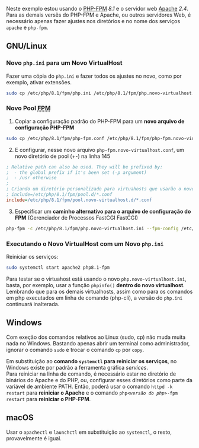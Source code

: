 
Neste exemplo estou usando o [PHP-FPM](https://www.php.net/manual/pt_BR/install.fpm.php) <var>8.1</var> e o servidor web [Apache](https://httpd.apache.org/) <var>2.4</var>. Para as demais versẽs do PHP-FPM e Apache, ou outros servidores Web, é necessário apenas fazer ajustes nos diretórios e no nome dos serviços `apache` e `php-fpm`.

## GNU/Linux

### Novo `php.ini` para um Novo VirtualHost
Fazer uma cópia do `php.ini` e fazer todos os ajustes no novo, como por exemplo, ativar extensões.
```sh
sudo cp /etc/php/8.1/fpm/php.ini /etc/php/8.1/fpm/php.novo-virtualhost.ini
```

### Novo Pool <abbr title="FastCGI process manager" lang="en">FPM</abbr>
1. Copiar a configuração padrão do PHP-FPM para um **novo arquivo de configuração PHP-FPM**
  ```sh
  sudo cp /etc/php/8.1/fpm/php-fpm.conf /etc/php/8.1/fpm/php-fpm.novo-virtualhost.conf
  ```
2. E configurar, nesse novo arquivo `php-fpm.novo-virtualhost.conf`, um novo diretório de pool (+-) na linha 145
  ```INI
  ; Relative path can also be used. They will be prefixed by:
  ;  - the global prefix if it's been set (-p argument)
  ;  - /usr otherwise
  ; 
  ; Criando um diretório personalizado para virtuahosts que usarão o novo php.ini (php.novo-virtualhost.ini)
  ; include=/etc/php/8.1/fpm/pool.d/*.conf
  include=/etc/php/8.1/fpm/pool.novo-virtualhost.d/*.conf
  ```
3. Especificar um **caminho alternativo para o arquivo de configuração do FPM** (Gerenciador de Processos FastCGI FastCGI)
  ```sh
  php-fpm -c /etc/php/8.1/fpm/php.novo-virtualhost.ini --fpm-config /etc/php/8.1/fpm/php-fpm.novo-virtualhost.conf
  ```
### Executando o Novo VirtualHost com um Novo `php.ini`

Reiniciar os serviços:
```sh
sudo systemctl start apache2 php8.1-fpm
```
Para testar se o virtuahost está usando o novo `php.novo-virtualhost.ini`, basta, por exemplo, usar a função `phpinfo()` **dentro do novo virtualhost**.
Lembrando que para os demais virtualhosts, assim como para os comandos em php executados em linha de comando (php-cli), a versão do `php.ini` continuará inalterada.

## Windows

Com exeção dos comandos relativos ao Linux (sudo, cp) não muda muita nada no Windows. Bastando apenas abrir um terminal como administrador, ignorar o comando `sudo` e trocar o comando `cp` por `copy`.

Em substituição ao **comando `systemctl` para reiniciar os serviços**, no Windows existe por padrão a ferramenta gráfica *services*.  
Para reiniciar na linha de comando, é necessário estar no diretório de binários do Apache e do PHP, ou, configurar esses diretórios como parte da variável de ambiente PATH. Então, poderá usar o comando `httpd -k restart` para **reiniciar o Apache** e o comando <code>php<var><versão do php></var>-fpm restart</code> para **reiniciar o PHP-FPM**.

## macOS

Usar o `apachectl` e `launchctl` em substituição ao `systemctl`, o resto, provavelmente é igual.
